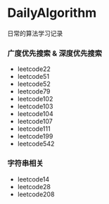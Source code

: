# DailyAlgorithm

日常的算法学习记录

### 广度优先搜索 & 深度优先搜索

- leetcode22
- leetcode51
- leetcode52
- leetcode79
- leetcode102
- leetcode103
- leetcode104
- leetcode107
- leetcode111
- leetcode199
- leetcode542

### 字符串相关

- leetcode14
- leetcode28
- leetcode208
